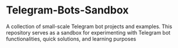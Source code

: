 # Telegram-Bots-Sandbox
A collection of small-scale Telegram bot projects and examples. This repository serves as a sandbox for experimenting with Telegram bot functionalities, quick solutions, and learning purposes
